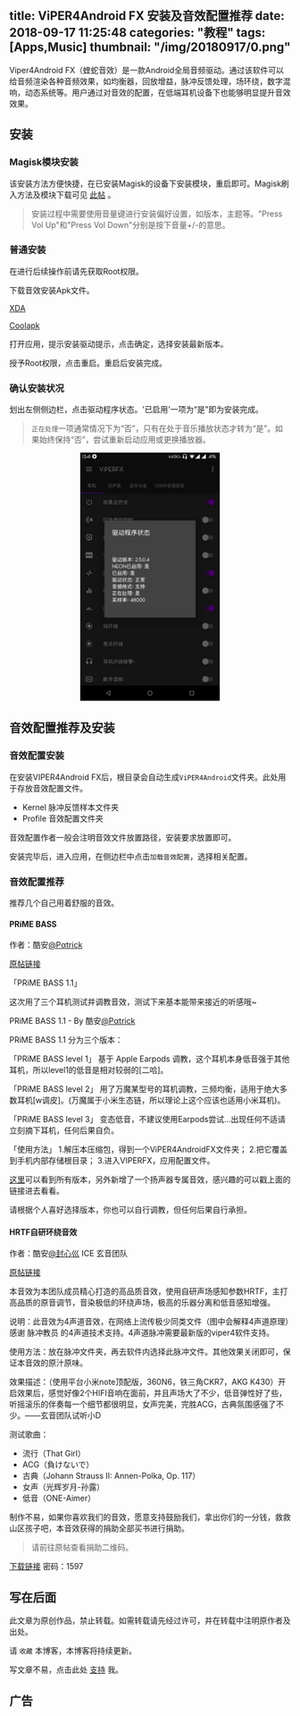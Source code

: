 title: ViPER4Android FX 安装及音效配置推荐
date: 2018-09-17 11:25:48
categories: "教程"
tags: [Apps,Music]
thumbnail: "/img/20180917/0.png"
---
Viper4Android FX（蝰蛇音效）是一款Android全局音频驱动。通过该软件可以给音频渲染各种音频效果，如均衡器，回放增益，脉冲反馈处理，场环绕，数字混响，动态系统等。用户通过对音效的配置，在低端耳机设备下也能够明显提升音效效果。

## 安装

### Magisk模块安装
该安装方法方便快捷，在已安装Magisk的设备下安装模块，重启即可。Magisk刷入方法及模块下载可见 [此帖](https://ojhdt.club/20180825/magisk/) 。

>安装过程中需要使用音量键进行安装偏好设置，如版本，主题等。"Press Vol Up"和"Press Vol Down"分别是按下音量+/-的意思。

### 普通安装
在进行后续操作前请先获取Root权限。

下载音效安装Apk文件。

[XDA](https://forum.xda-developers.com/android/apps-games/app-viper4android-fx-2-6-0-0-t3774651)

[Coolapk](https://www.coolapk.com/apk/com.pittvandewitt.viperfx)

打开应用，提示安装驱动提示，点击确定，选择安装最新版本。

授予Root权限，点击重启。重启后安装完成。

### 确认安装状况

划出左侧侧边栏，点击驱动程序状态。'已启用'一项为“是”即为安装完成。

>`正在处理`一项通常情况下为“否”，只有在处于音乐播放状态才转为“是”。如果始终保持“否”，尝试重新启动应用或更换播放器。

<div align=center>
<img src="/img/20180917/1.png" width="250" height="444" /> 
</div>

## 音效配置推荐及安装

### 音效配置安装

在安装VIPER4Android FX后，根目录会自动生成`ViPER4Android`文件夹。此处用于存放音效配置文件。

- Kernel 脉冲反馈样本文件夹
- Profile 音效配置文件夹

音效配置作者一般会注明音效文件放置路径，安装要求放置即可。

安装完毕后，进入应用，在侧边栏中点击`加载音效配置`，选择相关配置。

### 音效配置推荐

推荐几个自己用着舒服的音效。

#### PRiME BASS

作者：酷安[@Pαtrick](http://www.coolapk.com/u/526061)

[原帖链接](https://www.coolapk.com/feed/6478166)

「PRiME BASS 1.1」

这次用了三个耳机测试并调教音效，测试下来基本能带来接近的听感哦~

PRiME BASS 1.1 - By 酷安[@Pαtrick](http://www.coolapk.com/u/526061)

PRiME BASS 1.1 分为三个版本：

「PRiME BASS level 1」 
基于 Apple Earpods 调教，这个耳机本身低音强于其他耳机，所以level1的低音是相对较弱的[二哈]。

「PRiME BASS level 2」 
用了万魔某型号的耳机调教，三频均衡，适用于绝大多数耳机[w调皮]。(万魔属于小米生态链，所以理论上这个应该也适用小米耳机)。

「PRiME BASS level 3」 
变态低音，不建议使用Earpods尝试...出现任何不适请立刻摘下耳机，任何后果自负。

「使用方法」 
1.解压本压缩包，得到一个ViPER4AndroidFX文件夹；
2.把它覆盖到手机内部存储根目录；
3.进入VIPERFX，应用配置文件。

[这里](https://shimo.im/bhP3SKhBMDY1RejS)可以看到所有版本，另外新增了一个扬声器专属音效，感兴趣的可以戳上面的链接进去看看。

请根据个人喜好选择版本，你也可以自行调教，但任何后果自行承担。

#### HRTF自研环绕音效

作者：酷安[@封心巛](http://www.coolapk.com/u/592446) ICE 玄音团队

[原帖链接](https://www.coolapk.com/feed/7087504)

本音效为本团队成员精心打造的高品质音效，使用自研声场感知参数HRTF，主打高品质的原音调节，音染极低的环绕声场，极高的乐器分离和低音感知增强。

说明：此音效为4声道音效，在网络上流传极少同类文件（图中会解释4声道原理）感谢 脉冲教员 的4声道技术支持。4声道脉冲需要最新版的viper4软件支持。

使用方法：放在脉冲文件夹，再去软件内选择此脉冲文件。其他效果关闭即可，保证本音效的原汁原味。

效果描述：（使用平台小米note顶配版，360N6，铁三角CKR7，AKG K430）开启效果后，感觉好像2个HIFI音响在面前，并且声场大了不少，低音弹性好了些，听摇滚乐的伴奏每一个细节都很明显，女声完美，完胜ACG，古典氛围感强了不少。——玄音团队试听小D

测试歌曲：

- 流行（That Girl）
- ACG（負けないで）
- 古典（Johann Strauss II: Annen-Polka, Op. 117）
- 女声（光辉岁月-孙露）
- 低音（ONE-Aimer）

制作不易，如果你喜欢我们的音效，愿意支持鼓励我们，拿出你们的一分钱，救救山区孩子吧，本音效获得的捐助全部买书进行捐助。

>请前往原帖查看捐助二维码。

[下载链接](https://pan.baidu.com/s/1LhkIQQ9HLGosfX7ZN7lBuA) 密码：1597


## 写在后面
此文章为原创作品，禁止转载。如需转载请先经过许可，并在转载中注明原作者及出处。

请 `收藏` 本博客，本博客将持续更新。

写文章不易，点击此处 [支持](https://ojhdt.club/donate) 我。


## 广告
<script async src="//pagead2.googlesyndication.com/pagead/js/adsbygoogle.js"></script>
<ins class="adsbygoogle"
     style="display:block; text-align:center;"
     data-ad-layout="in-article"
     data-ad-format="fluid"
     data-ad-client="ca-pub-1043177129475579"
     data-ad-slot="7254716173"></ins>
<script>
     (adsbygoogle = window.adsbygoogle || []).push({});
</script>